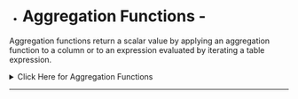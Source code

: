 - # Aggregation Functions -
Aggregation functions return a scalar value by applying an aggregation function to a column or to an expression evaluated by iterating a table expression.

<details>

<summary> Click Here for Aggregation Functions </summary>
    
### 1. AVERAGE - Returns the average (arithmetic mean) of all the numbers in a column.
- Syntax - AVERAGE ( table[column] )

### 2. AVERAGEX - Calculates the average (arithmetic mean) of a set of expressions evaluated over a table.
- Syntax -
AVERAGEX (
    table,
    table[column]
)
- ## Example -
```dax
DEFINE
    MEASURE Sales[AVG Quantity1] = AVERAGE ( Sales[Quantity] )
    MEASURE Sales[AVG Quantity2] = AVERAGEX ( Sales, Sales[Quantity] )
    MEASURE Sales[AVG Sales Amount] = AVERAGEX ( Sales, Sales[Quantity] * Sales[Net Price] )

EVALUATE
SUMMARIZECOLUMNS (
    'Date'[Calendar Year Number],
    "AVG Quantity1", [AVG Quantity1],
    "AVG Quantity2", [AVG Quantity2],
    "AVG Sales Amount", [AVG Sales Amount],
    "Sales Amount", [Sales Amount]
)
ORDER BY 'Date'[Calendar Year Number] ASC
```

### 3. COUNT - Counts the number of rows in the table where the specified column has a non-blank value.
- Syntax - COUNT ( table[column] )

### 4. COUNTX - Counts the number of values which result from evaluating an expression for each row of a table.
- Syntax -
COUNTX (
    table,
    table[column]
)

### 5. COUNTROWS - Counts the number of rows in a table.
- Syntax - COUNTROWS ( table )
- COUNTROWS ( DISTINCT ( table ) )
- COUNTROWS ( VALUES ( table ) )

### 6. COUNTBLANK - Counts the number of blanks in a column.
- Syntax - COUNTBLANK ( 'Table'[Column] )

### 7. DISTINCTCOUNT - Counts the number of distinct values in a column.
- Syntax - DISTINCTCOUNT ( table[column] )
- COUNTROWS ( DISTINCT ( table[column] ) )

- ## Example -
```dax
DEFINE
    MEASURE Customer[customers] = COUNTROWS ( Customer )
    MEASURE Customer[using count] = COUNT ( Customer[Name] )
    MEASURE Customer[using countx] = COUNTX ( Customer, Customer[Name] )
    MEASURE Customer[using calculate isblank] = CALCULATE ( COUNTROWS ( Customer ), NOT ISBLANK ( Customer[Name] ) )
    MEASURE Customer[distinct cust] = DISTINCTCOUNT ( Customer[Name] )
    MEASURE Customer[# Countries 1] = COUNTROWS ( DISTINCT ( Customer[CountryRegion] ) )

EVALUATE
SUMMARIZECOLUMNS (
    Customer[Continent],
    "Total Customers", [customers],
    "CustName Count", [using count],
    "CustName CountX", [using countx],
    "CustName calculate isblank", [using calculate isblank],
    "Distinct Customer", [distinct cust],
    "# Countries 1", [# Countries 1]
)
```

### 8. MAX - Returns the largest value in a column, or the larger value between two scalar expressions. Ignores logical values. Strings are compared according to alphabetical order.
- Syntax - MAX ( table[column] )

### 9. MAXX - Returns the largest value that results from evaluating an expression for each row of a table. Strings are compared according to alphabetical order.
- Syntax - MAXX (
    table,
    table[column]
)

### 10. MIN - Returns the smallest value in a column, or the smaller value between two scalar expressions. Ignores logical values. Strings are compared according to alphabetical order.
- Syntax - MIN ( table[column] )

### 11. MINX - Returns the smallest value that results from evaluating an expression for each row of a table. Strings are compared according to alphabetical order.
- Syntax - MINX (
    table,
    table[column]
)

### 12. PRODUCT - Returns the product of given column reference.
- Syntax - PRODUCT ( table[column] )

### 13. PRODUCTX - Returns the product of an expression values in a table.
- Syntax - PRODUCTX (
    table,
    table[column]
)

- ## Example -
```dax
DEFINE
    MEASURE Sales[MAX_Price] = MAX ( Sales[Net Price] )
    MEASURE Sales[MAXX_Price] = MAXX ( Sales, Sales[Net Price] )
    MEASURE Sales[MIN_Price] = MIN ( Sales[Net Price] )
    MEASURE Sales[MINX_Price] = MINX ( Sales, Sales[Net Price] )
    MEASURE Sales[PRODUCT_Price] = CALCULATE ( PRODUCT ( Sales[Net Price] ), Sales[Quantity] < 3 )
    MEASURE Sales[PRODUCTX_Price] = CALCULATE ( PRODUCTX ( Sales, Sales[Net Price] ), Sales[Quantity] < 3 )
    MEASURE Sales[SUM_Price] = SUM ( Sales[Net Price] )
    MEASURE Sales[SUMX_Price] = SUMX ( Sales, Sales[Net Price] )

EVALUATE
SUMMARIZECOLUMNS (
    'Product'[Color],
    "Max_Price", [MAX_Price],
    "MaxX_Price", [MAXX_Price],
    "Min_Price", [MIN_Price],
    "MinX_Price", [MINX_Price],
    "Product_Price", [PRODUCT_Price],
    "ProductX_Price", [PRODUCTX_Price],
    "Sum_Price", [SUM_Price],
    "SumX_Price", [SUMX_Price]
)

```

</details>

-------------------------------------------------------------------------------------------------------------------------------------------------------------------------------------
